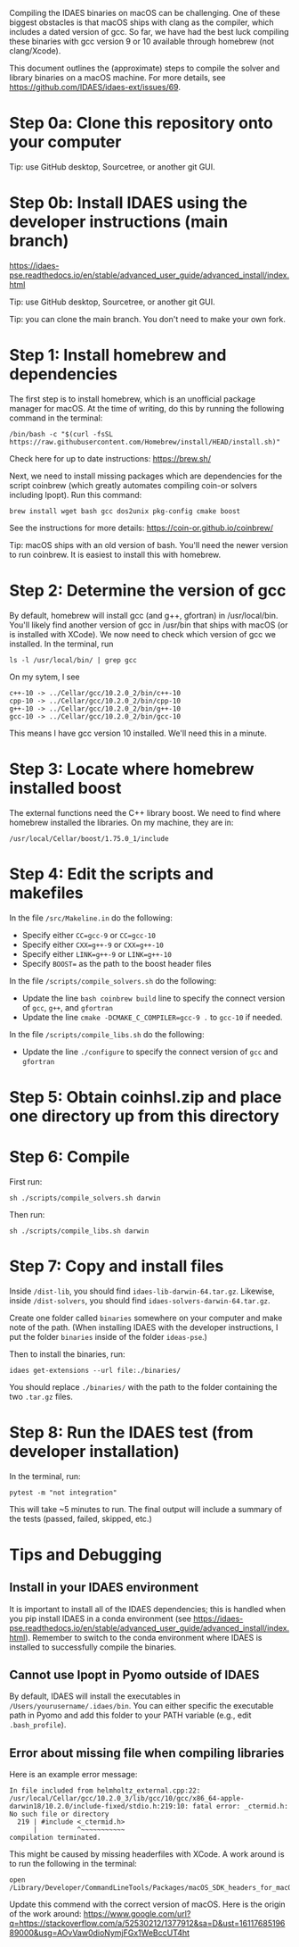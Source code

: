 Compiling the IDAES binaries on macOS can be challenging. One of these biggest obstacles is that macOS ships with clang as the compiler, which includes a dated version of gcc. So far, we have had the best luck compiling these binaries with gcc version 9 or 10 available through homebrew (not clang/Xcode).

This document outlines the (approximate) steps to compile the solver and library binaries on a macOS machine. For more details, see https://github.com/IDAES/idaes-ext/issues/69.

# Step 0a: Clone this repository onto your computer

Tip: use GitHub desktop, Sourcetree, or another git GUI.

# Step 0b: Install IDAES using the developer instructions (main branch)

https://idaes-pse.readthedocs.io/en/stable/advanced_user_guide/advanced_install/index.html

Tip: use GitHub desktop, Sourcetree, or another git GUI.

Tip: you can clone the main branch. You don't need to make your own fork.

# Step 1: Install homebrew and dependencies

The first step is to install homebrew, which is an unofficial package manager for macOS.  At the time of writing, do this by running the following command in the terminal:

```
/bin/bash -c "$(curl -fsSL https://raw.githubusercontent.com/Homebrew/install/HEAD/install.sh)"
```

Check here for up to date instructions: https://brew.sh/

Next, we need to install missing packages which are dependencies for the script coinbrew (which greatly automates compiling coin-or solvers including Ipopt). Run this command:

```
brew install wget bash gcc dos2unix pkg-config cmake boost
```

See the instructions for more details: https://coin-or.github.io/coinbrew/

Tip: macOS ships with an old version of bash. You'll need the newer version to run coinbrew. It is easiest to install this with homebrew.

# Step 2: Determine the version of gcc

By default, homebrew will install gcc (and g++, gfortran) in /usr/local/bin. You'll likely find another version of gcc in /usr/bin that ships with macOS (or is installed with XCode). We now need to check which version of gcc we installed. In the terminal, run

```
ls -l /usr/local/bin/ | grep gcc
```

On my sytem, I see
```
c++-10 -> ../Cellar/gcc/10.2.0_2/bin/c++-10
cpp-10 -> ../Cellar/gcc/10.2.0_2/bin/cpp-10
g++-10 -> ../Cellar/gcc/10.2.0_2/bin/g++-10
gcc-10 -> ../Cellar/gcc/10.2.0_2/bin/gcc-10
```

This means I have gcc version 10 installed. We'll need this in a minute.

# Step 3: Locate where homebrew installed boost

The external functions need the C++ library boost. We need to find where homebrew installed the libraries. On my machine, they are in:

```
/usr/local/Cellar/boost/1.75.0_1/include
```

# Step 4: Edit the scripts and makefiles

In the file `/src/Makeline.in` do the following:
* Specify either `CC=gcc-9` or `CC=gcc-10`
* Specify either `CXX=g++-9` or `CXX=g++-10`
* Specify either `LINK=g++-9` or `LINK=g++-10`
* Specify `BOOST=` as the path to the boost header files

In the file `/scripts/compile_solvers.sh` do the following:
* Update the line `bash coinbrew build` line to specify the connect version of `gcc`, `g++`, and `gfortran`
* Update the line `cmake -DCMAKE_C_COMPILER=gcc-9 .` to `gcc-10` if needed.


In the file `/scripts/compile_libs.sh` do the following:
* Update the line `./configure` to specify the connect version of `gcc` and `gfortran`

# Step 5: Obtain coinhsl.zip and place one directory up from this directory

# Step 6: Compile

First run:

```
sh ./scripts/compile_solvers.sh darwin
```

Then run:

```
sh ./scripts/compile_libs.sh darwin
```

# Step 7: Copy and install files

Inside `/dist-lib`, you should find `idaes-lib-darwin-64.tar.gz`. Likewise, inside `/dist-solvers`, you should find `idaes-solvers-darwin-64.tar.gz`.

Create one folder called `binaries` somewhere on your computer and make note of the path. (When installing IDAES with the developer instructions, I put the folder `binaries` inside of the folder `ideas-pse`.)

Then to install the binaries, run:
```
idaes get-extensions --url file:./binaries/
```

You should replace `./binaries/` with the path to the folder containing the two `.tar.gz` files.

# Step 8: Run the IDAES test (from developer installation)

In the terminal, run:
```
pytest -m "not integration"
```

This will take ~5 minutes to run. The final output will include a summary of the tests (passed, failed, skipped, etc.)

# Tips and Debugging

## Install in your IDAES environment

It is important to install all of the IDAES dependencies; this is handled when you pip install IDAES in a conda environment (see https://idaes-pse.readthedocs.io/en/stable/advanced_user_guide/advanced_install/index.html). Remember to switch to the conda environment where IDAES is installed to successfully compile the binaries.

## Cannot use Ipopt in Pyomo outside of IDAES

By default, IDAES will install the executables in `/Users/yourusername/.idaes/bin`. You can either specific the executable path in Pyomo and add this folder to your PATH variable (e.g., edit `.bash_profile`).

## Error about missing file when compiling libraries

Here is an example error message:

```
In file included from helmholtz_external.cpp:22:
/usr/local/Cellar/gcc/10.2.0_3/lib/gcc/10/gcc/x86_64-apple-darwin18/10.2.0/include-fixed/stdio.h:219:10: fatal error: _ctermid.h: No such file or directory
  219 | #include <_ctermid.h>
      |          ^~~~~~~~~~~~
compilation terminated.
```

This might be caused by missing headerfiles with XCode. A work around is to run the following in the terminal:

```
open /Library/Developer/CommandLineTools/Packages/macOS_SDK_headers_for_macOS_10.14.pkg
```

Update this commend with the correct version of macOS. Here is the origin of the work around: https://www.google.com/url?q=https://stackoverflow.com/a/52530212/1377912&sa=D&ust=1611768519689000&usg=AOvVaw0dioNymjFGx1WeBccUT4ht
